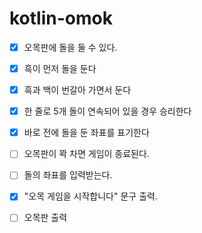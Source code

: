 # kotlin-omok
- [x] 오목판에 돌을 둘 수 있다.
- [x] 흑이 먼저 돌을 둔다
- [x] 흑과 백이 번갈아 가면서 둔다
- [x] 한 줄로 5개 돌이 연속되어 있을 경우 승리한다 
- [x] 바로 전에 돌을 둔 좌표를 표기한다
- [ ] 오목판이 꽉 차면 게임이 종료된다.

- [ ] 돌의 좌표를 입력받는다.

- [x] "오목 게임을 시작합니다" 문구 출력.
- [ ] 오목판 출력
